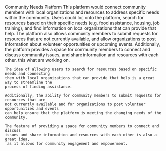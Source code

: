 Community Needs Platform 
This platform would connect community members with local organizations and resources to address specific needs within the community. 
Users could log onto the platform, search for resources based on their specific needs (e.g. food assistance, housing, job training), 
and find information on local organizations that can provide that help. The platform also allows community members to 
submit requests for resources that are not currently available, and allow organizations to post information about 
volunteer opportunities or upcoming events. Additionally, the platform provides a space for community members 
to connect and discuss community issues, and share information and resources with each other. this what am working on.

 	The idea of allowing users to search for resources based on specific needs and connecting 
	them with local organizations that can provide that help is a great way to streamline the
	process of finding assistance. 

 	Additionally, the ability for community members to submit requests for resources that are 
	not currently available and for organizations to post volunteer opportunities and events 
	can help ensure that the platform is meeting the changing needs of the community. 
    
 	The feature of providing a space for community members to connect and discuss 
	issues and share information and resources with each other is also a great idea,
	 as it allows for community engagement and empowerment.
